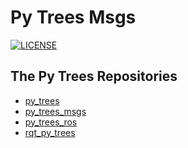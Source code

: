 # Py Trees Msgs

[![LICENSE][license-image]](LICENSE)

[license-image]: https://img.shields.io/badge/License-BSD%203--Clause-orange.svg?style=plastic

## The Py Trees Repositories

* [py_trees](https://github.com/stonier/py_trees)
* [py_trees_msgs](https://github.com/stonier/py_trees_msgs)
* [py_trees_ros](https://github.com/stonier/py_trees_ros)
* [rqt_py_trees](https://github.com/stonier/rqt_py_trees)

